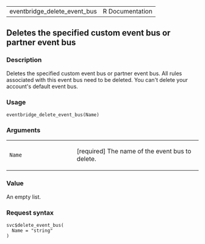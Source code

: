 <table style="width: 100%;">
<tbody>
<tr class="odd">
<td>eventbridge_delete_event_bus</td>
<td style="text-align: right;">R Documentation</td>
</tr>
</tbody>
</table>

## Deletes the specified custom event bus or partner event bus

### Description

Deletes the specified custom event bus or partner event bus. All rules
associated with this event bus need to be deleted. You can't delete your
account's default event bus.

### Usage

    eventbridge_delete_event_bus(Name)

### Arguments

<table>
<colgroup>
<col style="width: 35%" />
<col style="width: 65%" />
</colgroup>
<tbody>
<tr class="odd">
<td><code id="eventbridge_delete_event_bus_:_Name">Name</code></td>
<td><p>[required] The name of the event bus to delete.</p></td>
</tr>
</tbody>
</table>

### Value

An empty list.

### Request syntax

    svc$delete_event_bus(
      Name = "string"
    )
